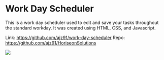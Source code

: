# Work Day Scheduler
This is a work day scheduler used to edit and save your tasks throughout the standard workday. It was created using HTML, CSS, and Javascript.

Link: https://github.com/ajz91/work-day-scheduler
Repo: https://github.com/ajz91/HoriseonSolutions

![](assets/images/screenshot.png)
